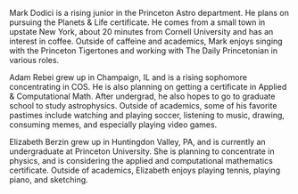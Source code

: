 Mark Dodici is a rising junior in the Princeton Astro department. He plans on pursuing the Planets & Life certificate. He comes from a small town in upstate New York, about 20 minutes from Cornell University and has an interest in coffee. Outside of caffeine and academics, Mark enjoys singing with the Princeton Tigertones and working with The Daily Princetonian in various roles.

Adam Rebei grew up in Champaign, IL and is a rising sophomore concentrating in COS. He is also planning on getting a certificate in Applied & Computational Math. After undergrad, he also hopes to go to graduate school to study astrophysics. Outside of academics, some of his favorite pastimes include watching and playing soccer, listening to music, drawing, consuming memes, and especially playing video games. 

Elizabeth Berzin grew up in Huntingdon Valley, PA, and is currently an undergraduate at Princeton University. She is planning to concentrate in physics, and is considering the applied and computational mathematics certificate. Outside of academics, Elizabeth enjoys playing tennis, playing piano, and sketching.

